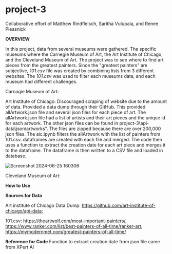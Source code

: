 # project-3
Collaborative effort of Matthew Rindfleisch, Saritha Vulupala, and Renee Pleasnick


**OVERVIEW**

In this project, data from several museums were gathered.  The specific museums where the Carnegie Museum of Art, the Art Institute of Chicago, and the Cleveland Museum of Art.  The project was to see where to find art pieces from the greatest painters.  Since the "greatest painters" are subjective, _101.csv_ file was created by combining lists from 3 different websites.  The _101.csv_ was used to filter each museums data, and each museum had different challenges.

Carnagie Museum of Art:

Art Institute of Chicago:
Discouraged scraping of website due to the amount of data.  Provided a data dump through their GitHub.  This provided allArtwork.json file and several json files for each piece of art.  The allArtwork.json file had a list of artists and their art pieces and the unique id for each artwork.  The other json files can be found in project-3\api-data\json\artworks".  The files are zipped because there are over 200,000 json files.  The aic.ipynb filters the allArtwork with the list of painters from 101.csv. dataframes are created with each file and merged.  The code then uses a function to extract the creation date for each art piece and merges it to the dataframe.  The dataframe is then written to a CSV file and loaded in database.

![Screenshot 2024-06-25 160306](https://github.com/RPleasnick/project-3/assets/146039635/bb1cb7b0-8051-48a8-9aaa-ba4e0f71f283)

Cleveland Museum of Art:


**How to Use**


**Sources for Data**

Art institute of Chicago Data Dump:   https://github.com/art-institute-of-chicago/api-data;

101.csv:  https://theartwolf.com/most-important-painters/, 
          https://www.ranker.com/list/best-painters-of-all-time/ranker-art,  
          https://mymodernmet.com/greatest-painters-of-all-time/

**Reference for Code**
Function to extract creation date from json file came from XPert AI


